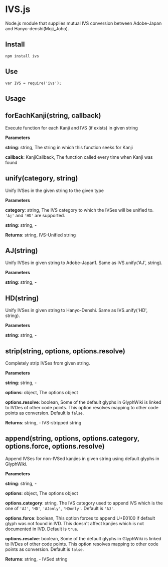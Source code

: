 IVS.js
======

Node.js module that supplies mutual IVS conversion between Adobe-Japan and Hanyo-denshi(Moji_Joho).

## Install

    npm install ivs

## Use

    var IVS = require('ivs');

## Usage

forEachKanji(string, callback)
-----------------------------
Execute function for each Kanji and IVS (if exists) in given string

**Parameters**

**string**: string, The string in which this function seeks for Kanji

**callback**: KanjiCallback, The function called every time when Kanji was found


unify(category, string)
-----------------------------
Unify IVSes in the given string to the given type

**Parameters**

**category**: string, The IVS category to which the IVSes will be unified to. `'Aj'` and `'HD'` are supported.

**string**: string, -

**Returns**: string, IVS-Unified string

AJ(string)
-----------------------------
Unify IVSes in given string to Adobe-Japan1. Same as IVS.unify('AJ', string).

**Parameters**

**string**: string, -


HD(string)
-----------------------------
Unify IVSes in given string to Hanyo-Denshi. Same as IVS.unify('HD', string).

**Parameters**

**string**: string, -


strip(string, options, options.resolve)
-----------------------------
Completely strip IVSes from given string.

**Parameters**

**string**: string, -

**options**: object, The options object

**options.resolve**: boolean, Some of the default glyphs in GlyphWiki is linked to IVDes of other code points. This option resolves mapping to other code points as conversion. Default is `false`.

**Returns**: string, - IVS-stripped string

append(string, options, options.category, options.force, options.resolve)
-----------------------------
Append IVSes for non-IVSed kanjies in given string using default glyphs in GlyphWiki.

**Parameters**

**string**: string, -

**options**: object, The options object

**options.category**: string, The IVS category used to append IVS which is the one of `'AJ'`, `'HD'`, `'AJonly'`, `'HDonly'`. Default is `'AJ'`.

**options.force**: boolean, This option forces to append U+E0100 if default glyph was not found in IVD. This doesn't affect kanjies which is not documented in IVD. Default is `true`.

**options.resolve**: boolean, Some of the default glyphs in GlyphWiki is linked to IVDes of other code points. This option resolves mapping to other code points as conversion. Default is `false`.

**Returns**: string, - IVSed string
